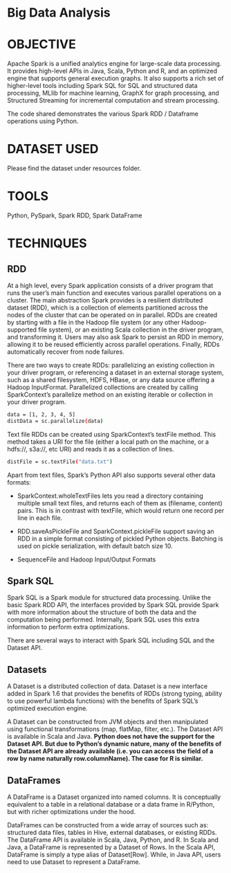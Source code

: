 # Big Data Analysis

# OBJECTIVE
Apache Spark is a unified analytics engine for large-scale data processing. It provides high-level APIs in Java, Scala, Python and R, and an optimized engine that supports general execution graphs. It also supports a rich set of higher-level tools including Spark SQL for SQL and structured data processing, MLlib for machine learning, GraphX for graph processing, and Structured Streaming for incremental computation and stream processing.

The code shared demonstrates the various Spark RDD / Dataframe operations using Python. 

# DATASET USED

Please find the dataset under resources folder. 

# TOOLS

Python, PySpark, Spark RDD, Spark DataFrame  

# TECHNIQUES

## RDD 

At a high level, every Spark application consists of a driver program that runs the user’s main function and executes various parallel operations on a cluster. The main abstraction Spark provides is a resilient distributed dataset (RDD), which is a collection of elements partitioned across the nodes of the cluster that can be operated on in parallel. RDDs are created by starting with a file in the Hadoop file system (or any other Hadoop-supported file system), or an existing Scala collection in the driver program, and transforming it. Users may also ask Spark to persist an RDD in memory, allowing it to be reused efficiently across parallel operations. Finally, RDDs automatically recover from node failures.

There are two ways to create RDDs: parallelizing an existing collection in your driver program, or referencing a dataset in an external storage system, such as a shared filesystem, HDFS, HBase, or any data source offering a Hadoop InputFormat. Parallelized collections are created by calling SparkContext’s parallelize method on an existing iterable or collection in your driver program.

```Bash
data = [1, 2, 3, 4, 5]
distData = sc.parallelize(data)
```

Text file RDDs can be created using SparkContext’s textFile method. This method takes a URI for the file (either a local path on the machine, or a hdfs://, s3a://, etc URI) and reads it as a collection of lines. 

```Bash
distFile = sc.textFile("data.txt")
```

Apart from text files, Spark’s Python API also supports several other data formats:

+ SparkContext.wholeTextFiles lets you read a directory containing multiple small text files, and returns each of them as (filename, content) pairs. This is in contrast with textFile, which would return one record per line in each file.

+ RDD.saveAsPickleFile and SparkContext.pickleFile support saving an RDD in a simple format consisting of pickled Python objects. Batching is used on pickle serialization, with default batch size 10.

+ SequenceFile and Hadoop Input/Output Formats

## Spark SQL

Spark SQL is a Spark module for structured data processing. Unlike the basic Spark RDD API, the interfaces provided by Spark SQL provide Spark with more information about the structure of both the data and the computation being performed. Internally, Spark SQL uses this extra information to perform extra optimizations. 

There are several ways to interact with Spark SQL including SQL and the Dataset API.

## Datasets  

A Dataset is a distributed collection of data. Dataset is a new interface added in Spark 1.6 that provides the benefits of RDDs (strong typing, ability to use powerful lambda functions) with the benefits of Spark SQL’s optimized execution engine. 

A Dataset can be constructed from JVM objects and then manipulated using functional transformations (map, flatMap, filter, etc.). The Dataset API is available in Scala and Java. **Python does not have the support for the Dataset API. But due to Python’s dynamic nature, many of the benefits of the Dataset API are already available (i.e. you can access the field of a row by name naturally row.columnName). The case for R is similar.**

## DataFrames

A DataFrame is a Dataset organized into named columns. It is conceptually equivalent to a table in a relational database or a data frame in R/Python, but with richer optimizations under the hood.

DataFrames can be constructed from a wide array of sources such as: structured data files, tables in Hive, external databases, or existing RDDs. The DataFrame API is available in Scala, Java, Python, and R. In Scala and Java, a DataFrame is represented by a Dataset of Rows. In the Scala API, DataFrame is simply a type alias of Dataset[Row]. While, in Java API, users need to use Dataset<Row> to represent a DataFrame.
